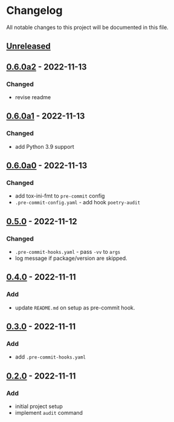 # Changelog

All notable changes to this project will be documented in this file.

## [Unreleased]

## [0.6.0a2] - 2022-11-13
### Changed
* revise readme

## [0.6.0a1] - 2022-11-13
### Changed
* add Python 3.9 support

## [0.6.0a0] - 2022-11-13
### Changed
* add tox-ini-fmt to `pre-commit` config
* `.pre-commit-config.yaml` - add hook `poetry-audit`

## [0.5.0] - 2022-11-12
### Changed
* `.pre-commit-hooks.yaml` - pass `-vv` to `args`
* log message if package/version are skipped.

## [0.4.0] - 2022-11-11
### Add
* update `README.md` on setup as pre-commit hook.

## [0.3.0] - 2022-11-11
### Add
* add `.pre-commit-hooks.yaml`

## [0.2.0] - 2022-11-11
### Add
* initial project setup
* implement `audit` command


[Unreleased]: https://github.com/koyeung/ko-poetry-audit-plugin/compare/main...HEAD
[0.6.0a2]: https://github.com/koyeung/ko-poetry-audit-plugin/releases/tag/0.6.0a2
[0.6.0a1]: https://github.com/koyeung/ko-poetry-audit-plugin/releases/tag/0.6.0a1
[0.6.0a0]: https://github.com/koyeung/ko-poetry-audit-plugin/releases/tag/0.6.0a0
[0.5.0]: https://github.com/koyeung/ko-poetry-audit-plugin/releases/tag/0.5.0
[0.4.0]: https://github.com/koyeung/ko-poetry-audit-plugin/releases/tag/0.4.0
[0.3.0]: https://github.com/koyeung/ko-poetry-audit-plugin/releases/tag/0.3.0
[0.2.0]: https://github.com/koyeung/ko-poetry-audit-plugin/releases/tag/0.2.0
